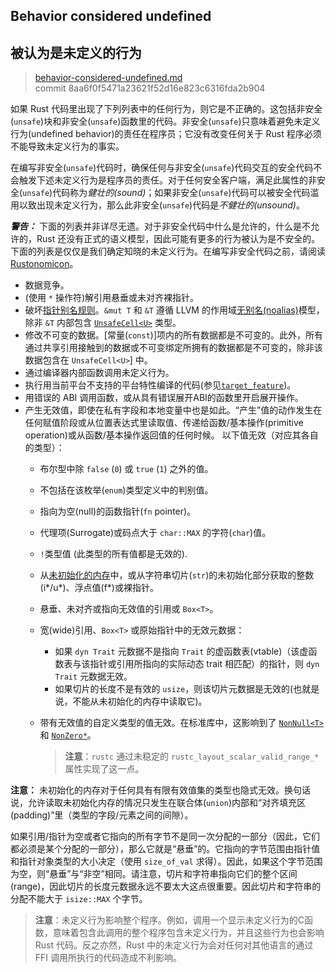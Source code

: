 ## Behavior considered undefined
## 被认为是未定义的行为

>[behavior-considered-undefined.md](https://github.com/rust-lang/reference/blob/master/src/behavior-considered-undefined.md)\
>commit 8aa6f0f5471a23621f52d16e823c6316fda2b904

如果 Rust 代码里出现了下列列表中的任何行为，则它是不正确的。这包括非安全(`unsafe`)块和非安全(`unsafe`)函数里的代码。非安全(`unsafe`)只意味着避免未定义行为(undefined behavior)的责任在程序员；它没有改变任何关于 Rust 程序必须不能导致未定义行为的事实。

在编写非安全(`unsafe`)代码时，确保任何与非安全(`unsafe`)代码交互的安全代码不会触发下述未定义行为是程序员的责任。对于任何安全客户端，满足此属性的非安全(`unsafe`)代码称为*健壮的(sound)*；如果非安全(`unsafe`)代码可以被安全代码滥用以致出现未定义行为，那么此非安全(`unsafe`)代码是*不健壮的(unsound)*。

<div class="warning">

***警告：*** 下面的列表并非详尽无遗。对于非安全代码中什么是允许的，什么是不允许的，Rust 还没有正式的语义模型，因此可能有更多的行为被认为是不安全的。下面的列表是仅仅是我们确定知晓的未定义行为。在编写非安全代码之前，请阅读 [Rustonomicon]。

</div>

* 数据竞争。
* (使用 `*` 操作符)解引用悬垂或未对齐裸指针。
* 破坏[指针别名规则][pointer aliasing rules]。`&mut T` 和 `&T` 遵循 LLVM 的作用域[无别名(noalias)][noalias]模型，除非 `&T` 内部包含 [`UnsafeCell<U>`] 类型。
* 修改不可变的数据。[常量(`const`)]项内的所有数据都是不可变的。此外，所有通过共享引用接触到的数据或不可变绑定所拥有的数据都是不可变的，除非该数据包含在 `UnsafeCell<U>`] 中。
* 通过编译器内部函数调用未定义行为。
* 执行用当前平台不支持的平台特性编译的代码(参见[`target_feature`])。
* 用错误的 ABI 调用函数，或从具有错误展开ABI的函数里开启展开操作。
* 产生无效值，即使在私有字段和本地变量中也是如此。“产生”值的动作发生在任何赋值阶段或从位置表达式里读取值、传递给函数/基本操作(primitive operation)或从函数/基本操作返回值的任何时候。
  以下值无效（对应其各自的类型）：
  * 布尔型中除 `false` (`0`) 或 `true` (`1`) 之外的值。
  * 不包括在该枚举(`enum`)类型定义中的判别值。
  * 指向为空(null)的函数指针(`fn` pointer)。
  * 代理项(Surrogate)或码点大于 `char::MAX` 的字符(`char`)值。
  * `!`类型值 (此类型的所有值都是无效的).
  * 从[未初始化的内存][undef]中，或从字符串切片(`str`)的未初始化部分获取的整数(i*/u*)、浮点值(f*)或裸指针。
  * 悬垂、未对齐或指向无效值的引用或 `Box<T>`。
  * 宽(wide)引用、`Box<T>` 或原始指针中的无效元数据：
    * 如果 `dyn Trait` 元数据不是指向 `Trait` 的虚函数表(vtable)（该虚函数表与该指针或引用所指向的实际动态 trait 相匹配）的指针，则 `dyn Trait` 元数据无效。
    * 如果切片的长度不是有效的 `usize`，则该切片元数据是无效的(也就是说，不能从未初始化的内存中读取它)。
  * 带有无效值的自定义类型的值无效。在标准库中，这影响到了 [`NonNull<T>`] 和 [`NonZero*`]。

    > **注意**：`rustc` 通过未稳定的 `rustc_layout_scalar_valid_range_*` 属性实现了这一点。

**注意：** 未初始化的内存对于任何具有有限有效值集的类型也隐式无效。换句话说，允许读取未初始化内存的情况只发生在联合体(`union`)内部和“对齐填充区(padding)”里（类型的字段/元素之间的间隙）。

如果引用/指针为空或者它指向的所有字节不是同一次分配的一部分（因此，它们都必须是某个分配的一部分），那么它就是“悬垂”的。它指向的字节范围由指针值和指针对象类型的大小决定（使用 `size_of_val` 求得）。因此，如果这个字节范围为空，则“悬垂”与“非空”相同。请注意，切片和字符串指向它们的整个区间(range)，因此切片的长度元数据永远不要太大这点很重要。因此切片和字符串的分配不能大于  `isize::MAX`  个字节。

> **注意**：未定义行为影响整个程序。例如，调用一个显示未定义行为的C函数，意味着包含此调用的整个程序包含未定义行为，并且这些行为也会影响 Rust 代码。反之亦然，Rust 中的未定义行为会对任何对其他语言的通过 FFI 调用所执行的代码造成不利影响。

[`const`]: items/constant-items.html
[noalias]: http://llvm.org/docs/LangRef.html#noalias
[pointer aliasing rules]: http://llvm.org/docs/LangRef.html#pointer-aliasing-rules
[undef]: http://llvm.org/docs/LangRef.html#undefined-values
[`target_feature`]: attributes/codegen.md#target_feature属性
[`UnsafeCell<U>`]: ../std/cell/struct.UnsafeCell.html
[Rustonomicon]: ../nomicon/index.html
[`NonNull<T>`]: ../core/ptr/struct.NonNull.html
[`NonZero*`]: ../core/num/index.html
